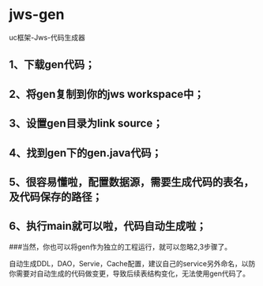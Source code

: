 # jws-gen
uc框架-Jws-代码生成器
## 1、下载gen代码；
## 2、将gen复制到你的jws workspace中；
## 3、设置gen目录为link source；
## 4、找到gen下的gen.java代码；
## 5、很容易懂啦，配置数据源，需要生成代码的表名，及代码保存的路径；
## 6、执行main就可以啦，代码自动生成啦；


###当然，你也可以将gen作为独立的工程运行，就可以忽略2,3步骤了。



自动生成DDL，DAO，Servie，Cache配置，建议自己的service另外命名，以防你需要对自动生成的代码做变更，导致后续表结构变化，无法使用gen代码了。
